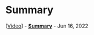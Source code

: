 # Summary

[<a class="reference external" href="https://www.youtube.com/watch?v=EqDGvOPhz6o" target="_blank">Video</a>] - **[Summary](summary.md)** - Jun 16, 2022
